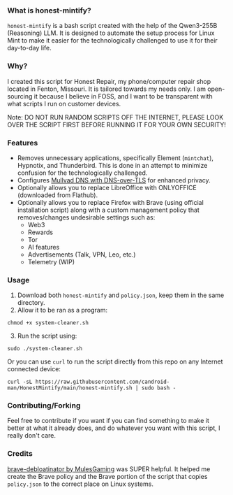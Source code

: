 ### What is honest-mintify?


`honest-mintify` is a bash script created with the help of the Qwen3-255B (Reasoning) LLM. It is designed to automate the setup process for Linux Mint to make it easier for the technologically challenged to use it for their day-to-day life.

### Why?
I created this script for Honest Repair, my phone/computer repair shop located in Fenton, Missouri. It is tailored towards my needs only. I am open-sourcing it because I believe in FOSS, and I want to be transparent with what scripts I run on customer devices.

Note: DO NOT RUN RANDOM SCRIPTS OFF THE INTERNET, PLEASE LOOK OVER THE SCRIPT FIRST BEFORE RUNNING IT FOR YOUR OWN SECURITY!
### Features
* Removes unnecessary applications, specifically Element (`mintchat`), Hypnotix, and Thunderbird. This is done in an attempt to minimize confusion for the technologically challenged.
* Configures [Mullvad DNS with DNS-over-TLS](https://mullvad.net/en/help/dns-over-https-and-dns-over-tls#linux) for enhanced privacy.
* Optionally allows you to replace LibreOffice with ONLYOFFICE (downloaded from Flathub).
* Optionally allows you to replace Firefox with Brave (using official installation script) along with a custom management policy that removes/changes undesirable settings such as:
  * Web3
  * Rewards
  * Tor
  * AI features
  * Advertisements (Talk, VPN, Leo, etc.)
  * Telemetry (WIP)
### Usage
1. Download both `honest-mintify` and `policy.json`, keep them in the same directory.
2. Allow it to be ran as a program:
```
chmod +x system-cleaner.sh
```
3. Run the script using:
```
sudo ./system-cleaner.sh
```
Or you can use `curl` to run the script directly from this repo on any Internet connected device:
```
curl -sL https://raw.githubusercontent.com/candroid-man/HonestMintify/main/honest-mintify.sh | sudo bash -
```
### Contributing/Forking
Feel free to contribute if you want if you can find something to make it better at what it already does, and do whatever you want with this script, I really don't care.

### Credits
[brave-debloatinator by MulesGaming](https://github.com/MulesGaming/brave-debloatinator) was SUPER helpful. It helped me create the Brave policy and the Brave portion of the script that copies `policy.json` to the correct place on Linux systems.
